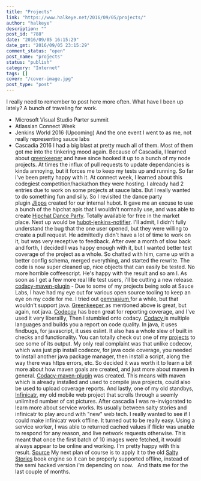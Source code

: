 ```yaml
---
title: "Projects"
link: "https://www.halkeye.net/2016/09/05/projects/"
author: "halkeye"
description: ""
post_id: "788"
date: "2016/09/05 16:15:29"
date_gmt: "2016/09/05 23:15:29"
comment_status: "open"
post_name: "projects"
status: "publish"
category: "Internet"
tags: []
cover: "/cover-image.jpg"
post_type: "post"
---
```


I really need to remember to post here more often. What have I been up lately? A bunch of traveling for work. 

  * Microsoft Visual Studio Parter summit
  * Atlassian Connect Week
  * Jenkins World 2016 (Upcoming)
And the one event I went to as me, not really representing sauce labs 
  * Cascadia 2016
I had a big blast at pretty much all of them. Most of them got me into the tinkering mood again. Because of Cascadia, I learned about [greenkeeper](http://greenkeeper.io) and have since hooked it up to a bunch of my node projects. At times the influx of pull requests to update dependancies is kinda annoying, but it forces me to keep my tests up and running. So far i've been pretty happy with it. At connect week, I learned about this codegiest competition/hackathon they were hosting. I already had 2 entries due to work on some projects at sauce labs. But I really wanted to do something fun and silly. So I revisited the dance party plugin [Jlipps](https://jlipps.com) created for our internal hubot. It gave me an excuse to use a bunch of the hipchat apis that I wouldn't normally use, and was able to create [Hipchat Dance Party](https://marketplace.atlassian.com/plugins/hipchat-dance-party-service/cloud/overview). Totally available for free in the market place. Next up would be [hubot-jenkins-notifier](https://github.com/halkeye/hubot-jenkins-notifier). I'll admit, I didn't fully understand the bug that the one user opened, but they were willing to create a pull request. He admittedly didn't have a lot of time to work on it, but was very receptive to feedback. After over a month of slow back and forth, I decided I was happy enough with it, but I wanted better test coverage of the project as a whole. So chatted with him, came up with a better config schema, merged everything, and started the rewrite. The code is now super cleaned up, nice objects that can easily be tested. No more horrible coffeescript. He's happy with the result and so am I. As soon as I get a few more real life test users, i'll be cutting a new release. [codacy-maven-plugin](https://github.com/halkeye/codacy-maven-plugin) - Due to some of my projects being solo at Sauce Labs, I have had my eye out for various open source tooling to keep an eye on my code for me. I tried out [gemnasium ](https://gemnasium.com/dashboard)for a while, but that wouldn't support java. [Greenkeeper ](https://greenkeeper.io)as mentioned above is great, but again, not java. [Codecov](http://codecov.io) has been great for reporting coverage, and I've used it very liberallly, Then I stumbled onto codacy. [Codacy ](https://www.codacy.com/)is multiple languages and builds you a report on code quality. In java, it uses findbugs, for javascript, it uses eslint. It also has a whole slew of built in checks and functionality. You can totally check out one of my [projects](https://www.codacy.com/app/halkeye/codacy-maven-plugin/dashboard) to see some of its output. My only real complaint was that unlike codecov, which was just pip install codecov, for java code coverage, you needed to install another java package manager, then install a script, along the way there was https errors, etc. So decided it was worth it to learn a bit more about how maven goals are created, and just more about maven in general. [Codacy-maven-plugin](https://github.com/halkeye/codacy-maven-plugin) was created. This means with maven which is already installed and used to compile java projects, could also be used to upload coverage reports. And lastly, one of my old standbys, [Infinicatr](https://infinicatr.surge.sh/), my old mobile web project that scrolls through a seemly unlimited number of cat pictures. After cascadia I was re-invigorated to learn more about service works. Its usually between salty stories and infinicatr to play around with "new" web tech. I really wanted to see if I could make infinicatr work offline. It turned out to be really easy. Using a service worker, I was able to returned cached values if flickr was unable to respond for any reason, and live network requests otherwise. This meant that once the first batch of 10 images were fetched, it would always appear to be online and working. I'm pretty happy with this result. [Source](https://github.com/halkeye/infinicatr) My next plan of course is to apply it to the old [Salty Stories](https://books.saltystories.ca) book engine so it can be properly supported offline, instead of the semi hacked version i'm depending on now.   And thats me for the last couple of months.
